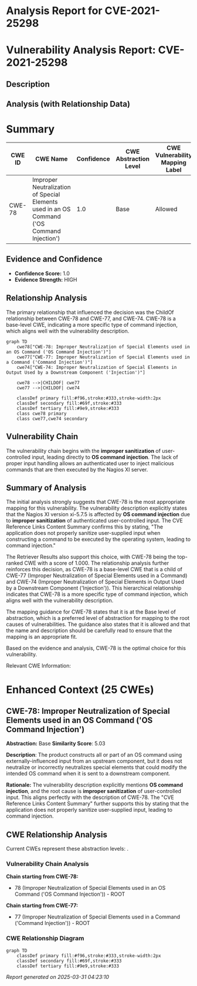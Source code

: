 # Analysis Report for CVE-2021-25298

# Vulnerability Analysis Report: CVE-2021-25298

## Description



## Analysis (with Relationship Data)

# Summary
| CWE ID | CWE Name | Confidence | CWE Abstraction Level | CWE Vulnerability Mapping Label | CWE-Vulnerability Mapping Notes |
|---|---|---|---|---|---|
| CWE-78 | Improper Neutralization of Special Elements used in an OS Command ('OS Command Injection') | 1.0 | Base | Allowed | Primary CWE |

## Evidence and Confidence

*   **Confidence Score:** 1.0
*   **Evidence Strength:** HIGH

## Relationship Analysis
The primary relationship that influenced the decision was the ChildOf relationship between CWE-78 and CWE-77, and CWE-74. CWE-78 is a base-level CWE, indicating a more specific type of command injection, which aligns well with the vulnerability description.

```mermaid
graph TD
    cwe78["CWE-78: Improper Neutralization of Special Elements used in an OS Command ('OS Command Injection')"]
    cwe77["CWE-77: Improper Neutralization of Special Elements used in a Command ('Command Injection')"]
    cwe74["CWE-74: Improper Neutralization of Special Elements in Output Used by a Downstream Component ('Injection')"]

    cwe78 -->|CHILDOF| cwe77
    cwe77 -->|CHILDOF| cwe74
    
    classDef primary fill:#f96,stroke:#333,stroke-width:2px
    classDef secondary fill:#69f,stroke:#333
    classDef tertiary fill:#9e9,stroke:#333
    class cwe78 primary
    class cwe77,cwe74 secondary
```

## Vulnerability Chain
The vulnerability chain begins with the **improper sanitization** of user-controlled input, leading directly to **OS command injection**. The lack of proper input handling allows an authenticated user to inject malicious commands that are then executed by the Nagios XI server.

## Summary of Analysis
The initial analysis strongly suggests that CWE-78 is the most appropriate mapping for this vulnerability. The vulnerability description explicitly states that the Nagios XI version xi-5.7.5 is affected by **OS command injection** due to **improper sanitization** of authenticated user-controlled input. The CVE Reference Links Content Summary confirms this by stating, "The application does not properly sanitize user-supplied input when constructing a command to be executed by the operating system, leading to command injection."

The Retriever Results also support this choice, with CWE-78 being the top-ranked CWE with a score of 1.000. The relationship analysis further reinforces this decision, as CWE-78 is a base-level CWE that is a child of CWE-77 (Improper Neutralization of Special Elements used in a Command) and CWE-74 (Improper Neutralization of Special Elements in Output Used by a Downstream Component ('Injection')). This hierarchical relationship indicates that CWE-78 is a more specific type of command injection, which aligns well with the vulnerability description.

The mapping guidance for CWE-78 states that it is at the Base level of abstraction, which is a preferred level of abstraction for mapping to the root causes of vulnerabilities. The guidance also states that it is allowed and that the name and description should be carefully read to ensure that the mapping is an appropriate fit.

Based on the evidence and analysis, CWE-78 is the optimal choice for this vulnerability.

Relevant CWE Information:

# Enhanced Context (25 CWEs)

## CWE-78: Improper Neutralization of Special Elements used in an OS Command ('OS Command Injection')
**Abstraction:** Base
**Similarity Score**: 5.03

**Description**:
The product constructs all or part of an OS command using externally-influenced input from an upstream component, but it does not neutralize or incorrectly neutralizes special elements that could modify the intended OS command when it is sent to a downstream component.

**Rationale:** The vulnerability description explicitly mentions **OS command injection**, and the root cause is **improper sanitization** of user-controlled input. This aligns perfectly with the description of CWE-78. The "CVE Reference Links Content Summary" further supports this by stating that the application does not properly sanitize user-supplied input, leading to command injection.


## CWE Relationship Analysis

Current CWEs represent these abstraction levels: .


### Vulnerability Chain Analysis

**Chain starting from CWE-78:**
- 78 (Improper Neutralization of Special Elements used in an OS Command ('OS Command Injection')) - ROOT


**Chain starting from CWE-77:**
- 77 (Improper Neutralization of Special Elements used in a Command ('Command Injection')) - ROOT



### CWE Relationship Diagram

```mermaid
graph TD
    classDef primary fill:#f96,stroke:#333,stroke-width:2px
    classDef secondary fill:#69f,stroke:#333
    classDef tertiary fill:#9e9,stroke:#333
```



*Report generated on 2025-03-31 04:23:10*
